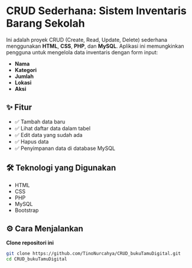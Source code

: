 # CRUD Sederhana: Sistem Inventaris Barang Sekolah

Ini adalah proyek CRUD (Create, Read, Update, Delete) sederhana menggunakan **HTML**, **CSS**, **PHP**, dan **MySQL**. Aplikasi ini memungkinkan pengguna untuk mengelola data inventaris dengan form input:

- **Nama**
- **Kategori**
- **Jumlah**
- **Lokasi**
- **Aksi**

## ✨ Fitur

- ✅ Tambah data baru
- ✅ Lihat daftar data dalam tabel
- ✅ Edit data yang sudah ada
- ✅ Hapus data
- ✅ Penyimpanan data di database MySQL

## 🛠 Teknologi yang Digunakan

- HTML
- CSS
- PHP
- MySQL
- Bootstrap

## ⚙️ Cara Menjalankan

**Clone repositori ini**
   ```bash
   git clone https://github.com/TinoNurcahya/CRUD_bukuTamuDigital.git
   cd CRUD_bukuTamuDigital
